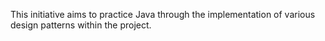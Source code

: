 This initiative aims to practice Java through the implementation of various design patterns within the project.
